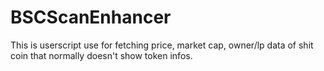 # BSCScanEnhancer
This is userscript use for fetching price, market cap, owner/lp data of shit coin that normally doesn't show token infos.
